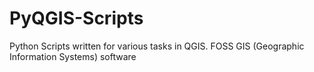 # PyQGIS-Scripts
Python Scripts written for various tasks in QGIS. FOSS GIS (Geographic Information Systems) software


